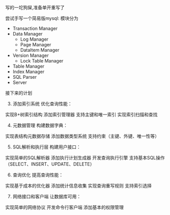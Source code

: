 写的一坨狗屎,准备单开重写了

尝试手写一个简易版mysql:
模块分为
- Transaction Manager
- Data Manager 
  - Log Manager
  - Page Manager
  - DataItem Manager
- Version Manager
  - Lock Table Manager
- Table Manager
- Index Manager
- SQL Parser 
- Server

接下来的计划

3. 添加索引系统
   优化查询性能：

实现B+树索引结构
添加索引管理器
支持主键和唯一索引
实现索引扫描和查找

4. 元数据管理
   构建数据字典：

实现表结构元数据存储
添加数据类型系统
支持约束（主键、外键、唯一性等）

5. SQL解析和执行层
   构建用户接口：

实现简单的SQL解析器
添加执行计划生成器
开发查询执行引擎
支持基本SQL操作（SELECT、INSERT、UPDATE、DELETE）

6. 查询优化
   提高查询性能：

实现基于成本的优化器
添加统计信息收集
实现查询重写规则
支持索引选择

7. 网络接口和客户端
   让数据库可用：

实现简单的网络协议
开发命令行客户端
添加基本的权限管理